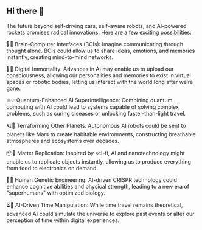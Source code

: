 ## Hi there 👋

<!--
- 🔭 I’m currently developing a machine learning-based chessbot that analyzes player strategies and adapts its gameplay in real-time, alongside a smart chat application inspired by Jarvis using React and GraphQL for intelligent communication. Additionally, I’m creating a Python-based translation tool leveraging NLP to provide immediate translations of foreign languages, enhancing user interaction across different platforms.
- 🌱 I’m diving deep into Solar & Wind Technology, Biomedical Engineering, AgTech and Nanotechnology.
- 🚀 I’m looking to collaborate on exciting, forward-thinking projects that push boundaries in software development.
- 📫 How to reach me: kadarkrisi@gmail.com
- ⚡ Thought-provoking ideas: ...
-->

The future beyond self-driving cars, self-aware robots, and AI-powered rockets promises radical innovations. Here are a few exciting possibilities:

🧠✨ Brain-Computer Interfaces (BCIs): Imagine communicating through thought alone. BCIs could allow us to share ideas, emotions, and memories instantly, creating mind-to-mind networks.

👾🌐 Digital Immortality: Advances in AI may enable us to upload our consciousness, allowing our personalities and memories to exist in virtual spaces or robotic bodies, letting us interact with the world long after we’re gone.

⚛️💡 Quantum-Enhanced AI Superintelligence: Combining quantum computing with AI could lead to systems capable of solving complex problems, such as curing diseases or unlocking faster-than-light travel.

🪐🤖 Terraforming Other Planets: Autonomous AI robots could be sent to planets like Mars to create habitable environments, constructing breathable atmospheres and ecosystems over decades.

📦🔄 Matter Replication: Inspired by sci-fi, AI and nanotechnology might enable us to replicate objects instantly, allowing us to produce everything from food to electronics on demand.

🧬💪 Human Genetic Engineering: AI-driven CRISPR technology could enhance cognitive abilities and physical strength, leading to a new era of "superhumans" with optimized biology.

⏳🔮 AI-Driven Time Manipulation: While time travel remains theoretical, advanced AI could simulate the universe to explore past events or alter our perception of time within digital experiences. 
